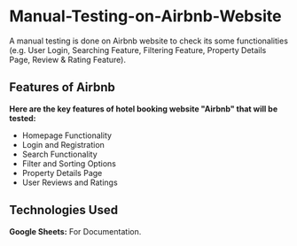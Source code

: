 # Manual-Testing-on-Airbnb-Website
A manual testing is done on Airbnb website to check its some functionalities (e.g. User Login, Searching Feature, Filtering Feature, Property Details Page, Review &amp; Rating Feature).

## Features of Airbnb
**Here are the key features of hotel booking website "Airbnb" that will be tested:**
- Homepage Functionality
- Login and Registration
- Search Functionality
- Filter and Sorting Options
- Property Details Page
- User Reviews and Ratings

## Technologies Used
**Google Sheets:** For Documentation. 
